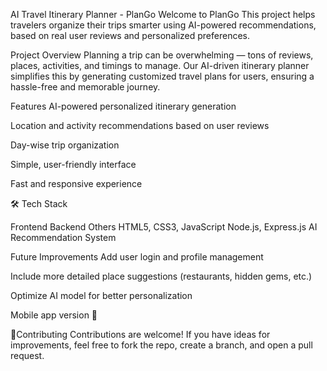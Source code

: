 AI Travel Itinerary Planner - PlanGo
Welcome to PlanGo
This project helps travelers organize their trips smarter using AI-powered recommendations, based on real user reviews and personalized preferences.

Project Overview
Planning a trip can be overwhelming — tons of reviews, places, activities, and timings to manage.
Our AI-driven itinerary planner simplifies this by generating customized travel plans for users, ensuring a hassle-free and memorable journey.

Features
AI-powered personalized itinerary generation

Location and activity recommendations based on user reviews

Day-wise trip organization

Simple, user-friendly interface

Fast and responsive experience

🛠 Tech Stack

Frontend	Backend	Others
HTML5, CSS3, JavaScript	Node.js, Express.js	AI Recommendation System

Future Improvements
Add user login and profile management

Include more detailed place suggestions (restaurants, hidden gems, etc.)

Optimize AI model for better personalization

Mobile app version 🚀

🤝Contributing
Contributions are welcome! If you have ideas for improvements, feel free to fork the repo, create a branch, and open a pull request.
